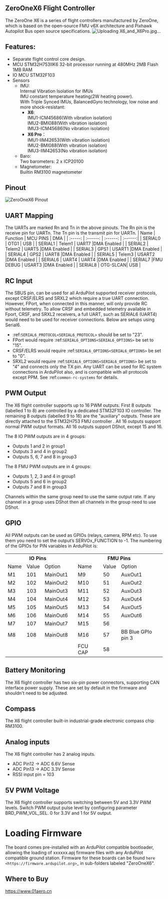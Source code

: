 ## ZeroOneX6 Flight Controller
The ZeroOne X6 is a series of flight controllers manufactured by ZeroOne, which is based on the open-source FMU v6X architecture and Pixhawk Autopilot Bus open source specifications.
![Uploading X6_and_X6Pro.jpg…](https://github.com/ZeroOne-Aero/ardupilot/blob/pr-ZeroOneX6_Pro-250526/libraries/AP_HAL_ChibiOS/hwdef/ZeroOneX6/X6_and_X6Pro.jpg?raw=true)


## Features:
- Separate flight control core design.
- MCU 
   STM32H753IIK6 32-bit processor running at 480MHz
   2MB Flash
   1MB RAM
- IO MCU
   STM32F103
- Sensors
    - IMU:   
       Internal Vibration Isolation for IMUs  
       IMU constant temperature heating(2W heating power).  
       With Triple Synced IMUs, BalancedGyro technology, low noise and more shock-resistant:
      - **X6**:  
       IMU1-ICM45686(With vibration isolation)  
       IMU2-BMI088(With vibration isolation)  
       IMU3-ICM45686(No vibration isolation)
      - **X6 Pro**：  
       IMU1-IIM42653(With vibration isolation)  
       IMU2-BMI088(With vibration isolation)  
       IMU3-IIM42653(No vibration isolation) 
    - Baro:  
       Two barometers:  2 x ICP20100    
    - Magnetometer:   
       Builtin RM3100 magnetometer


## Pinout
![ZeroOneX6 Pinout](https://github.com/ZeroOne-Aero/ardupilot/blob/pr-ZeroOneX6_Pro-250526/libraries/AP_HAL_ChibiOS/hwdef/ZeroOneX6/ZeroOneX6Pinout.jpg "ZeroOneX6")


## UART Mapping
The UARTs are marked Rn and Tn in the above pinouts. The Rn pin is the receive pin for UARTn. The Tn pin is the transmit pin for UARTn.
| Name    | Function | MCU PINS |   DMA   |
| :-----: | :------: | :------: | :------:|
| SERIAL0 | OTG1     | USB      | 
| SERIAL1 | Telem1   | UART7    |DMA Enabled |
| SERIAL2 | Telem2   | UART5    |DMA Enabled |
| SERIAL3 | GPS1     | USART1   |DMA Enabled |
| SERIAL4 | GPS2     | UART8    |DMA Enabled |
| SERIAL5 | Telem3   | USART2   |DMA Enabled |
| SERIAL6 | UART4    | UART4    |DMA Enabled |
| SERIAL7 |FMU DEBUG | USART3   |DMA Enabled |
| SERIAL8 | OTG-SLCAN| USB      |

## RC Input
The SBUS pin, can be used for all ArduPilot supported receiver protocols, except CRSF/ELRS and SRXL2 which require a true UART connection. However, FPort, when connected in this manner, will only provide RC without telemetry. 
To allow CRSF and embedded telemetry available in Fport, CRSF, and SRXL2 receivers, a full UART, such as SERIAL6 (UART4) would need to be used for receiver connections. Below are setups using Serial6.
- :ref:`SERIAL6_PROTOCOL<SERIAL6_PROTOCOL>` should be set to "23".
- FPort would require :ref:`SERIAL6_OPTIONS<SERIAL6_OPTIONS>` be set to "15".
- CRSF/ELRS would require :ref:`SERIAL6_OPTIONS<SERIAL6_OPTIONS>` be set to "0".
- SRXL2 would require :ref:`SERIAL6_OPTIONS<SERIAL6_OPTIONS>` be set to "4" and connects only the TX pin.
Any UART can be used for RC system connections in ArduPilot also, and is compatible with all protocols except PPM. See :ref:`common-rc-systems` for details.

## PWM Output
The X6 flight controller supports up to 16 PWM outputs. 
First 8 outputs (labelled 1 to 8) are controlled by a dedicated STM32F103 IO controller. 
The remaining 8 outputs (labelled 9 to 16) are the "auxiliary" outputs. These are directly attached to the STM32H753 FMU controller .
All 16 outputs support normal PWM output formats. All 16 outputs support DShot, except 15 and 16.

The 8 IO PWM outputs are in 4 groups:
- Outputs 1 and 2 in group1
- Outputs 3 and 4 in group2
- Outputs 5, 6, 7 and 8 in group3
  
The 8 FMU PWM outputs are in 4 groups:
- Outputs 1, 2, 3 and 4 in group1
- Outputs 5 and 6 in group2
- Outputs 7 and 8 in group3

Channels within the same group need to use the same output rate. If any channel in a group uses DShot then all channels in the group need to use DShot.

## GPIO
All PWM outputs can be used as GPIOs (relays, camera, RPM etc). To use them you need to set the output’s SERVOx_FUNCTION to -1. The numbering of the GPIOs for PIN variables in ArduPilot is:

<table>
  <tr>
    <th colspan="3">IO Pins</th>
    <th colspan="1"> </th>
    <th colspan="3">FMU Pins</th>
  </tr>
  <tr><td> Name </td><td> Value </td><td> Option </td><td>  </td><td> Name </td><td> Value </td><td> Option </td></tr>
  <tr><td> M1 </td><td> 101 </td> <td> MainOut1 </td><td>  </td><td> M9 </td><td> 50 </td><td> AuxOut1 </td></tr>
  <tr><td> M2 </td><td> 102 </td> <td> MainOut2 </td><td>  </td><td> M10 </td><td> 51 </td><td> AuxOut2 </td></tr>
  <tr><td> M3 </td><td> 103 </td> <td> MainOut3 </td><td>  </td><td> M11 </td><td> 52 </td><td> AuxOut3 </td></tr>
  <tr><td> M4 </td><td> 104 </td> <td> MainOut4 </td><td>  </td><td> M12 </td><td> 53 </td><td> AuxOut4 </td></tr>
  <tr><td> M5 </td><td> 105 </td> <td> MainOut5 </td><td>  </td><td> M13 </td><td> 54 </td><td> AuxOut5 </td></tr>
  <tr><td> M6 </td><td> 106 </td> <td> MainOut6 </td><td>  </td><td> M14 </td><td> 55 </td><td> AuxOut6 </td></tr>
  <tr><td> M7 </td><td> 107 </td> <td> MainOut7 </td><td>  </td><td> M15 </td><td> 56 </td><td>  </td></tr>
  <tr><td> M8 </td><td> 108 </td> <td> MainOut8 </td><td>  </td><td> M16 </td><td> 57 </td><td> BB Blue GPIo pin 3 </td></tr>
  <tr><td>  </td><td>  </td> <td>  </td><td>  </td><td> FCU CAP </td><td> 58 </td><td>  </td></tr>
</table>

## Battery Monitoring
The X6 flight controller has two six-pin power connectors, supporting CAN interface power supply.
These are set by default in the firmware and shouldn't need to be adjusted.

## Compass
The X6 flight controller built-in industrial-grade electronic compass chip RM3100.

## Analog inputs
The X6 flight controller has 2 analog inputs.
- ADC Pin12 -> ADC 6.6V Sense
- ADC Pin13 -> ADC 3.3V Sense
- RSSI input pin = 103

## 5V PWM Voltage 
The X6 flight controller supports switching between 5V and 3.3V PWM levels. Switch PWM output pulse level by configuring parameter BRD_PWM_VOL_SEL. 0 for 3.3V and 1 for 5V output. 

Loading Firmware
================
The board comes pre-installed with an ArduPilot compatible bootloader,
allowing the loading of xxxxxx.apj firmware files with any ArduPilot
compatible ground station.
Firmware for these boards can be found `here <https://firmware.ardupilot.org>`_ in  sub-folders labeled "ZeroOneX6".

## Where to Buy
https://www.01aero.cn
